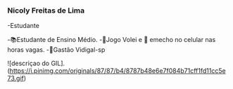 ### Nicoly Freitas de Lima
-Estudante

-📚Estudante de Ensino Médio.
-🏐Jogo Volei e 📲 emecho no celular nas horas vagas.
-🏪Gastão Vidigal-sp

![descriçao do GIL].(https://i.pinimg.com/originals/87/87/b4/8787b48e6e7f084b71cff1fd11cc5e73.gif)
